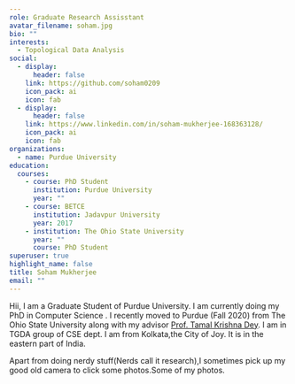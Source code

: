 ```yaml
---
role: Graduate Research Assisstant
avatar_filename: soham.jpg
bio: ""
interests:
  - Topological Data Analysis
social:
  - display:
      header: false
    link: https://github.com/soham0209
    icon_pack: ai
    icon: fab
  - display:
      header: false
    link: https://www.linkedin.com/in/soham-mukherjee-168363128/
    icon_pack: ai
    icon: fab
organizations:
  - name: Purdue University
education:
  courses:
    - course: PhD Student
      institution: Purdue University
      year: ""
    - course: BETCE
      institution: Jadavpur University
      year: 2017
    - institution: The Ohio State University
      year: ""
      course: PhD Student
superuser: true
highlight_name: false
title: Soham Mukherjee
email: ""
---
```

 Hii, I am a Graduate Student of Purdue University. I am currently doing my PhD in Computer Science . I recently moved to Purdue (Fall 2020) from The Ohio State University along with my advisor <a href="https://www.cs.purdue.edu/homes/tamaldey/" target="_blank">Prof. Tamal Krishna Dey</a>. I am in TGDA group of CSE dept. I am from Kolkata,the City of Joy. It is in the eastern part of India.</p>
<p> Apart from doing nerdy stuff(Nerds call it research),I sometimes pick up my good old camera to click some photos.Some of my photos.